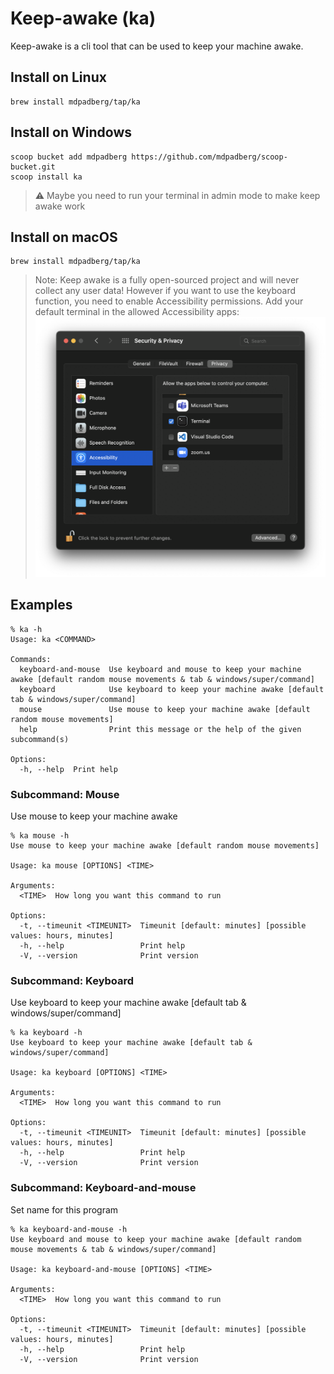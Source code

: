 # Keep-awake (ka)
Keep-awake is a cli tool that can be used to keep your machine awake.

## Install on Linux
```
brew install mdpadberg/tap/ka
```

## Install on Windows
```
scoop bucket add mdpadberg https://github.com/mdpadberg/scoop-bucket.git
scoop install ka
```

> :warning: Maybe you need to run your terminal in admin mode to make keep awake work

## Install on macOS
```
brew install mdpadberg/tap/ka
```
> Note:
Keep awake is a fully open-sourced project and will never collect any user data! However if you want to use the keyboard function, you need to enable Accessibility permissions. Add your default terminal in the allowed Accessibility apps:
![screenshot of Accessibility menus in macos](macos-security-and-privacy.png)

## Examples
```console
% ka -h
Usage: ka <COMMAND>

Commands:
  keyboard-and-mouse  Use keyboard and mouse to keep your machine awake [default random mouse movements & tab & windows/super/command]
  keyboard            Use keyboard to keep your machine awake [default tab & windows/super/command]
  mouse               Use mouse to keep your machine awake [default random mouse movements]
  help                Print this message or the help of the given subcommand(s)

Options:
  -h, --help  Print help

```

### Subcommand: Mouse
Use mouse to keep your machine awake

```console
% ka mouse -h
Use mouse to keep your machine awake [default random mouse movements]

Usage: ka mouse [OPTIONS] <TIME>

Arguments:
  <TIME>  How long you want this command to run

Options:
  -t, --timeunit <TIMEUNIT>  Timeunit [default: minutes] [possible values: hours, minutes]
  -h, --help                 Print help
  -V, --version              Print version
```

### Subcommand: Keyboard
Use keyboard to keep your machine awake [default tab & windows/super/command]

```console
% ka keyboard -h
Use keyboard to keep your machine awake [default tab & windows/super/command]

Usage: ka keyboard [OPTIONS] <TIME>

Arguments:
  <TIME>  How long you want this command to run

Options:
  -t, --timeunit <TIMEUNIT>  Timeunit [default: minutes] [possible values: hours, minutes]
  -h, --help                 Print help
  -V, --version              Print version
```

### Subcommand: Keyboard-and-mouse
Set name for this program

```console
% ka keyboard-and-mouse -h
Use keyboard and mouse to keep your machine awake [default random mouse movements & tab & windows/super/command]

Usage: ka keyboard-and-mouse [OPTIONS] <TIME>

Arguments:
  <TIME>  How long you want this command to run

Options:
  -t, --timeunit <TIMEUNIT>  Timeunit [default: minutes] [possible values: hours, minutes]
  -h, --help                 Print help
  -V, --version              Print version
```
